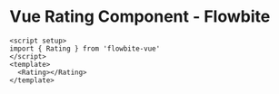 <script setup>
import RatingExample from './examples/RatingExample.vue'
</script>
# Vue Rating Component - Flowbite

```vue
<script setup>
import { Rating } from 'flowbite-vue'
</script>
<template>
  <Rating></Rating>
</template>
```

<RatingExample />
